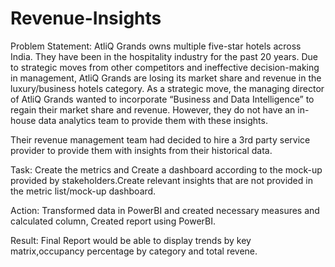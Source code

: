 # Revenue-Insights

Problem Statement: 
AtliQ Grands owns multiple five-star hotels across India. They have been in the hospitality industry for the past 20 years. Due to strategic moves from other competitors and ineffective decision-making in management, AtliQ Grands are losing its market share and revenue in the luxury/business hotels category. As a strategic move, the managing director of AtliQ Grands wanted to incorporate “Business and Data Intelligence” to regain their market share and revenue. However, they do not have an in-house data analytics team to provide them with these insights.

Their revenue management team had decided to hire a 3rd party service provider to provide them with insights from their historical data.

Task:
Create the metrics and Create a dashboard according to the mock-up provided by stakeholders.Create relevant insights that are not provided in the metric list/mock-up dashboard.

Action:
Transformed data in PowerBI and created necessary measures and calculated column, Created report using PowerBI.

Result:
Final Report would be able to display trends by key matrix,occupancy percentage by category and total revene.
